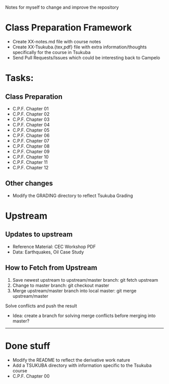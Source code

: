 
Notes for myself to change and improve the repository

# Class Preparation Framework
- Create XX-notes.md file with course notes
- Create XX-Tsukuba.{tex,pdf} file with extra information/thoughts
  specifically for the course in Tsukuba
- Send Pull Requests/Issues which could be interesting back to Campelo

# Tasks:

## Class Preparation
- C.P.F. Chapter 01
- C.P.F. Chapter 02
- C.P.F. Chapter 03
- C.P.F. Chapter 04
- C.P.F. Chapter 05
- C.P.F. Chapter 06
- C.P.F. Chapter 07
- C.P.F. Chapter 08
- C.P.F. Chapter 09
- C.P.F. Chapter 10
- C.P.F. Chapter 11
- C.P.F. Chapter 12

## Other changes
- Modify the GRADING directory to reflect Tsukuba Grading


# Upstream
## Updates to upstream
-   Reference Material: CEC Workshop PDF
-   Data: Earthquakes, Oil Case Study

## How to Fetch from Upstream

1. Save newest upstream to upstream/master branch: git fetch upstream
2. Change to master branch: git checkout master
3. Merge upstream/master branch into local master: git merge upstream/master

Solve conflicts and push the result
- Idea: create a branch for solving merge conflicts before merging into master? 

*****

# Done stuff
- Modify the README to reflect the derivative work nature
- Add a TSUKUBA directory with information specific to the Tsukuba course
- C.P.F. Chapter 00

